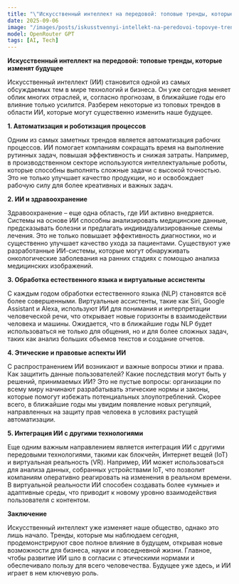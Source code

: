 ```yaml
---
title: "\"Искусственный интеллект на передовой: топовые тренды, которые изменят будущее\""
date: 2025-09-06
image: "/images/posts/iskusstvennyi-intellekt-na-peredovoi-topovye-trendy-kotorye-izmeniat-budushchee.png"
model: OpenRouter GPT
tags: [AI, Tech]
---
```


**Искусственный интеллект на передовой: топовые тренды, которые изменят будущее**

Искусственный интеллект (ИИ) становится одной из самых обсуждаемых тем в мире технологий и бизнеса. Он уже сегодня меняет облик многих отраслей, и, согласно прогнозам, в ближайшие годы его влияние только усилится. Разберем некоторые из топовых трендов в области ИИ, которые могут существенно изменить наше будущее.

**1. Автоматизация и роботизация процессов**

Одним из самых заметных трендов является автоматизация рабочих процессов. ИИ помогает компаниям сокращать время на выполнение рутинных задач, повышая эффективность и снижая затраты. Например, в производственном секторе используются интеллектуальные роботы, которые способны выполнять сложные задачи с высокой точностью. Это не только улучшает качество продукции, но и освобождает рабочую силу для более креативных и важных задач.

**2. ИИ и здравоохранение**

Здравоохранение – еще одна область, где ИИ активно внедряется. Системы на основе ИИ способны анализировать медицинские данные, предсказывать болезни и предлагать индивидуализированные схемы лечения. Это не только повышает эффективность диагностики, но и существенно улучшает качество ухода за пациентами. Существуют уже разработанные ИИ-системы, которые могут обнаруживать онкологические заболевания на ранних стадиях с помощью анализа медицинских изображений.

**3. Обработка естественного языка и виртуальные ассистенты**

С каждым годом обработки естественного языка (NLP) становятся всё более совершенными. Виртуальные ассистенты, такие как Siri, Google Assistant и Alexa, используют ИИ для понимания и интерпретации человеческой речи, что открывает новые горизонты в взаимодействии человека и машины. Ожидается, что в ближайшие годы NLP будет использоваться не только для общения, но и для более сложных задач, таких как анализ больших объемов текстов и создание отчетов.

**4. Этические и правовые аспекты ИИ**

С распространением ИИ возникают и важные вопросы этики и права. Как защитить данные пользователей? Какие последствия могут быть у решений, принимаемых ИИ? Это не пустые вопросы: организации по всему миру начинают разрабатывать этические нормы и законы, которые помогут избежать потенциальных злоупотреблений. Скорее всего, в ближайшие годы мы увидим появление новых регуляций, направленных на защиту прав человека в условиях растущей автоматизации.

**5. Интеграция ИИ с другими технологиями**

Еще одним важным направлением является интеграция ИИ с другими передовыми технологиями, такими как блокчейн, Интернет вещей (IoT) и виртуальная реальность (VR). Например, ИИ может использоваться для анализа данных, собранных устройствами IoT, что позволит компаниям оперативно реагировать на изменения в реальном времени. В виртуальной реальности ИИ способен создавать более «умные» и адаптивные среды, что приводит к новому уровню взаимодействия пользователя с контентом.

**Заключение**

Искусственный интеллект уже изменяет наше общество, однако это лишь начало. Тренды, которые мы наблюдаем сегодня, продемонстрируют свое полное влияние в будущем, открывая новые возможности для бизнеса, науки и повседневной жизни. Главное, чтобы развитие ИИ шло в согласии с этическими нормами и обеспечивало пользу для всего человечества. Будущее уже здесь, и ИИ играет в нем ключевую роль.